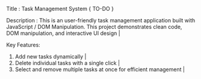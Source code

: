 Title : 
   Task Management System { TO-DO }

Description : 
   This is an user-friendly task management application built with JavaScript / DOM Manipulation.
   This project demonstrates clean code, DOM manipulation, and interactive UI design |

Key Features:
   1. Add new tasks dynamically |
   2. Delete individual tasks with a single click |
   3. Select and remove multiple tasks at once for efficient management |
